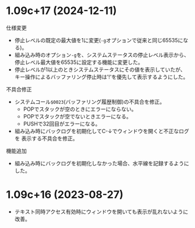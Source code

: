 # 1.09c+17 (2024-12-11)

仕様変更
* 停止レベルの既定の最大値を1に変更(`-g`オプションで従来と同じ65535になる)。
* 組み込み時のオプション`-g`を、システムステータスの停止レベル表示から、
  停止レベル最大値を65535に設定する機能に変更した。
* 停止レベルが1以上のときシステムステータスにその値を表示していたが、
  キー操作によるバッファリング停止時は'!'を優先して表示するようにした。

不具合修正
* システムコール`$0023`(バッファリング履歴制御)の不具合を修正。
  * POPでスタックが空のときにエラーにならない。
  * POPでスタックが空でないときエラーになる。
  * PUSHで32回目がエラーになる。
* 組み込み時にバックログを初期化してC-↓でウィンドウを開くと不正なログを
  表示する不具合を修正。

機能追加
* 組み込み時にバックログを初期化しなかった場合、水平線を記録するようにした。


# 1.09c+16 (2023-08-27)

* テキスト同時アクセス有効時にウィンドウを開いても表示が乱れないように改善。

